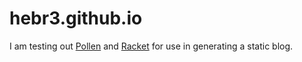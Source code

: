 # hebr3.github.io

I am testing out [Pollen](https://docs.racket-lang.org/pollen/index.html) and [Racket](https://racket-lang.org/) for use in generating a static blog.